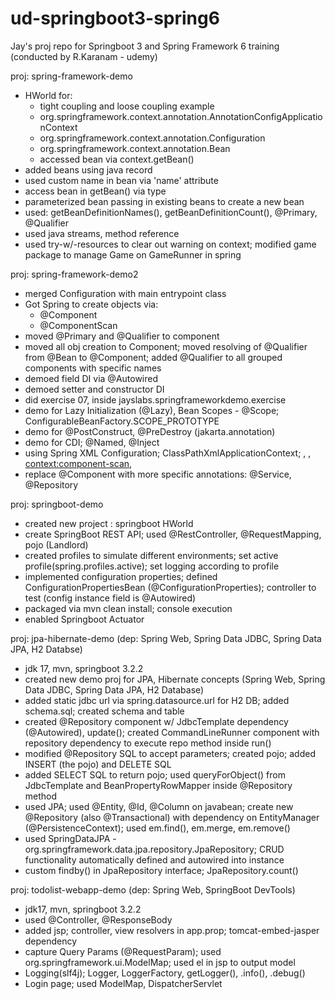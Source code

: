 # ud-springboot3-spring6
Jay's proj repo for Springboot 3 and Spring Framework 6 training (conducted by R.Karanam - udemy)

proj: spring-framework-demo
- HWorld for:
  - tight coupling and loose coupling example
  - org.springframework.context.annotation.AnnotationConfigApplicationContext
  - org.springframework.context.annotation.Configuration
  - org.springframework.context.annotation.Bean
  - accessed bean via context.getBean()
- added beans using java record
- used custom name in bean via 'name' attribute
- access bean in getBean() via type
- parameterized bean passing in existing beans to create a new bean
- used: getBeanDefinitionNames(), getBeanDefinitionCount(), @Primary, @Qualifier
- used java streams, method reference
- used try-w/-resources to clear out warning on context; modified game package to manage Game on GameRunner in spring

proj: spring-framework-demo2
- merged Configuration with main entrypoint class
- Got Spring to create objects via:
  - @Component
  - @ComponentScan
- moved @Primary and @Qualifier to component
- moved all obj creation to Component; moved resolving of @Qualifier from @Bean to @Component; added @Qualifier to all grouped components with specific names
- demoed field DI via @Autowired
- demoed setter and constructor DI
- did exercise 07, inside jayslabs.springframeworkdemo.exercise
- demo for Lazy Initialization (@Lazy), Bean Scopes - @Scope; ConfigurableBeanFactory.SCOPE_PROTOTYPE
- demo for @PostConstruct, @PreDestroy (jakarta.annotation)
- demo for CDI; @Named, @Inject
- using Spring XML Configuration; ClassPathXmlApplicationContext; <beans>, <bean>, <context:component-scan>, <constructor-arg>
- replace @Component with more specific annotations: @Service, @Repository

proj: springboot-demo 
- created new project : springboot HWorld
- create SpringBoot REST API; used @RestController, @RequestMapping, pojo (Landlord)
- created profiles to simulate different environments; set active profile(spring.profiles.active); set logging according to profile
- implemented configuration properties; defined ConfigurationPropertiesBean (@ConfigurationProperties); controller to test (config instance field is @Autowired)
- packaged via mvn clean install; console execution
- enabled Springboot Actuator

proj: jpa-hibernate-demo (dep: Spring Web, Spring Data JDBC, Spring Data JPA, H2 Databse)
- jdk 17, mvn, springboot 3.2.2
- created new demo proj for JPA, Hibernate concepts (Spring Web, Spring Data JDBC, Spring Data JPA, H2 Database)
- added static jdbc url via spring.datasource.url for H2 DB; added schema.sql; created schema and table
- created @Repository component w/ JdbcTemplate dependency (@Autowired), update(); created CommandLineRunner component with repository dependency to execute repo method inside run()
- modified @Repository SQL to accept parameters; created pojo; added INSERT (the pojo) and DELETE SQL
- added SELECT SQL to return pojo; used queryForObject() from JdbcTemplate and BeanPropertyRowMapper inside @Repository method
- used JPA; used @Entity, @Id, @Column on javabean; create new @Repository (also @Transactional) with dependency on EntityManager (@PersistenceContext); used em.find(), em.merge, em.remove()
- used SpringDataJPA - org.springframework.data.jpa.repository.JpaRepository; CRUD functionality automatically defined and autowired into instance
- custom findby() in JpaRepository interface; JpaRepository.count() 

proj: todolist-webapp-demo (dep: Spring Web, SpringBoot DevTools)
- jdk17, mvn, springboot 3.2.2
- used @Controller, @ResponseBody
- added jsp; controller, view resolvers in app.prop; tomcat-embed-jasper dependency
- capture Query Params (@RequestParam); used org.springframework.ui.ModelMap; used el in jsp to output model
- Logging(slf4j); Logger, LoggerFactory, getLogger(), .info(), .debug()
- Login page; used ModelMap, DispatcherServlet
